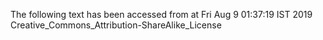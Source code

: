 The following text has been accessed from at Fri Aug 9 01:37:19 IST 2019
Creative_Commons_Attribution-ShareAlike_License
